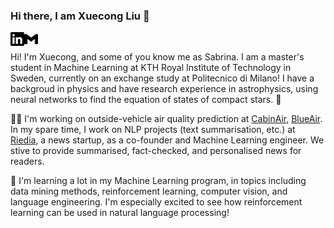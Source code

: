 ### Hi there, I am Xuecong Liu 👋

[<img align="left" alt="xuecong sabrina | LinkedIn" width="22px" src="./linkedin.svg" />][linkedin]
[<img align="left" alt="xuecong sabrina | Gmail" width="22px" src="./gmail.svg" /><br>][linkedin]

[linkedin]: https://www.linkedin.com/in/xuecong-liu
[gmail]: xuecongliu97@gmail.com



Hi! I'm Xuecong, and some of you know me as Sabrina. I am a master's student in Machine Learning at KTH Royal Institute of Technology in Sweden, currently on an exchange study at Politecnico di Milano! I have a backgroud in physics and have research experience in astrophysics, using neural networks to find the equation of states of compact stars. 🌌

👩‍💻 I'm working on outside-vehicle air quality prediction at [CabinAir](https://cabinair.com/en/), [BlueAir](https://www.blueair.com/). In my spare time, I work on NLP projects (text summarisation, etc.) at [Riedia](http://www.riedia.com/), a news startup, as a co-founder and Machine Learning engineer. We stive to provide summarised, fact-checked, and personalised news for readers.

🌱 I'm learning a lot in my Machine Learning program, in topics including data mining methods, reinforcement learning, computer vision, and language engineering. I'm especially excited to see how reinforcement learning can be used in natural language processing!

<!--
**xc-liu/xc-liu** is a ✨ _special_ ✨ repository because its `README.md` (this file) appears on your GitHub profile.

Here are some ideas to get you started:

- 🔭 I’m currently working on ...
- 🌱 I’m currently learning ...
- 👯 I’m looking to collaborate on ...
- 🤔 I’m looking for help with ...
- 💬 Ask me about ...
- 📫 How to reach me: ...
- 😄 Pronouns: ...
- ⚡ Fun fact: ...
-->
